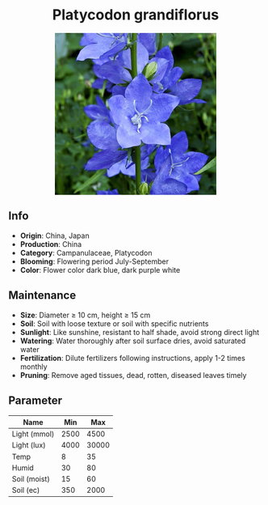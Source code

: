 <h1 align='center'>Platycodon grandiflorus</h1>
<p align="center">
    <img 
        align='center'
        width='320'
        src="../images/platycodon grandiflorus.png" 
        alt='Platycodon grandiflorus' />
</p>

## Info

 - **Origin**: China, Japan
 - **Production**: China
 - **Category**: Campanulaceae, Platycodon
 - **Blooming**: Flowering period July-September
 - **Color**: Flower color dark blue, dark purple white

## Maintenance

 - **Size**: Diameter ≥ 10 cm, height ≥ 15 cm
 - **Soil**: Soil with loose texture or soil with specific nutrients
 - **Sunlight**: Like sunshine, resistant to half shade, avoid strong direct light
 - **Watering**: Water thoroughly after soil surface dries, avoid saturated water
 - **Fertilization**: Dilute fertilizers following instructions, apply 1-2 times monthly
 - **Pruning**: Remove aged tissues, dead, rotten, diseased leaves timely

## Parameter

| Name         | Min  | Max   |
|--------------|------|-------|
| Light (mmol) | 2500 | 4500  |
| Light (lux)  | 4000 | 30000 |
| Temp         | 8    | 35    |
| Humid        | 30   | 80    |
| Soil (moist) | 15   | 60    |
| Soil (ec)    | 350  | 2000  |